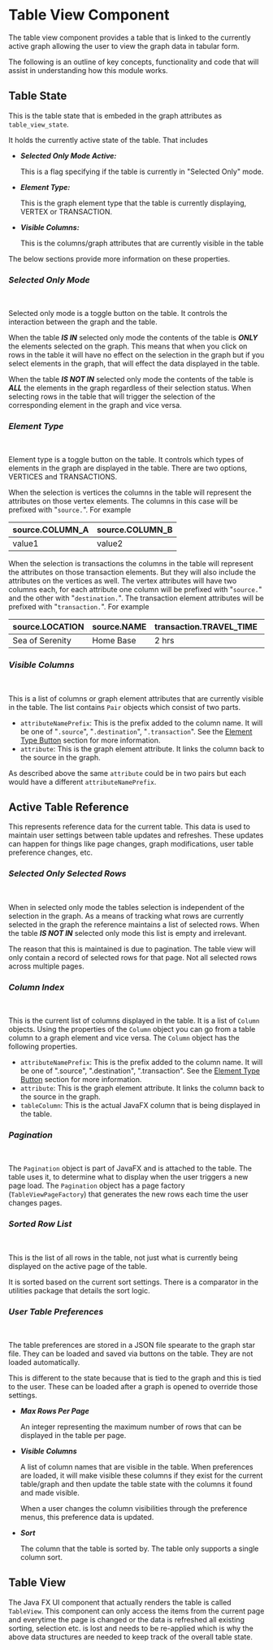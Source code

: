 # Table View Component

The table view component provides a table that is linked to the currently active graph
allowing the user to view the graph data in tabular form.

<p/>

The following is an outline of key concepts, functionality and code that will assist in understanding
how this module works.

## Table State

This is the table state that is embeded in the graph attributes as `table_view_state`.

<p/>

It holds the currently active state of the table. That includes

* __*Selected Only Mode Active:*__
  
  This is a flag specifying if the table is currently in "Selected Only" mode.
  
* __*Element Type:*__ 
  
  This is the graph element type that the table is currently displaying, VERTEX or TRANSACTION.
  
* __*Visible Columns:*__ 
  
  This is the columns/graph attributes that are currently visible in the table

The below sections provide more information on these properties.

### *Selected Only Mode*

<br/>

Selected only mode is a toggle button on the table. It controls the interaction between the graph and the table.

<p/>

When the table __*IS IN*__ selected only mode the contents of the table is __*ONLY*__ the elements selected on the graph. This means
that when you click on rows in the table it will have no effect on the selection in the graph but if you select
elements in the graph, that will effect the data displayed in the table.

<p/>

When the table __*IS NOT IN*__ selected only mode the contents of the table is __*ALL*__ the elements in the graph regardless of
their selection status. When selecting rows in the table that will trigger the selection of the corresponding element
in the graph and vice versa.

</p>

### *Element Type*

<br/>

Element type is a toggle button on the table. It controls which types of elements in the graph are displayed in the table.
There are two options, VERTICES and TRANSACTIONS.

<p/>

When the selection is vertices the columns in the table will represent the attributes on those vertex elements. The columns
in this case will be prefixed with "`source.`". For example

| source.COLUMN_A | source.COLUMN_B |
| --------------- | --------------- |
| value1          | value2          |

When the selection is transactions the columns in the table will represent the attributes on those transaction elements. But
they will also include the attributes on the vertices as well. The vertex attributes will have two columns each, for each
attribute one column will be prefixed with "`source.`" and the other with "`destination.`". The transaction element attributes
will be prefixed with "`transaction.`". For example

| source.LOCATION | source.NAME | transaction.TRAVEL_TIME | destination.LOCATION | destination.NAME |
| --------------- | ----------- | ----------------------- | -------------------- | ---------------- |
| Sea of Serenity | Home Base   | 2 hrs                   | Sea of Tranquility   | Swimming Spot    |

### *Visible Columns*

<br/>

This is a list of columns or graph element attributes that are currently visible in the table. The list
contains `Pair` objects which consist of two parts.

* `attributeNamePrefix`: This is the prefix added to the column name. It will be one of 
   "`.source`", "`.destination`", "`.transaction`". See the [Element Type Button](#element-type)
   section for more information.
* `attribute`: This is the graph element attribute. It links the column back to the source in the graph.

As described above the same `attribute` could be in two pairs but each would have a different
`attributeNamePrefix`.

## Active Table Reference

This represents reference data for the current table. This data is used to maintain user
settings between table updates and refreshes. These updates can happen for things like
page changes, graph modifications, user table preference changes, etc.

### *Selected Only Selected Rows*

<br/>

When in selected only mode the tables selection is independent of the selection in the graph. As a means
of tracking what rows are currently selected in the graph the reference maintains a list of selected
rows. When the table __*IS NOT IN*__ selected only mode this list is empty and irrelevant.

</p>

The reason that this is maintained is due to pagination. The table view will only contain a record
of selected rows for that page. Not all selected rows across multiple pages.

### *Column Index*

<br/>

This is the current list of columns displayed in the table. It is a list of `Column`
objects. Using the properties of the `Column` object you can go from a table column to
a graph element and vice versa. The `Column` object has the following properties.

* `attributeNamePrefix`: This is the prefix added to the column name. It will be one of 
   ".source", ".destination", ".transaction". See the [Element Type Button](#element-type)
   section for more information.
* `attribute`: This is the graph element attribute. It links the column back to the source in the graph.
* `tableColumn`: This is the actual JavaFX column that is being displayed in the table.

### *Pagination*

<br/>

The `Pagination` object is part of JavaFX and is attached to the table. The table uses it, to determine
what to display when the user triggers a new page load. The `Pagination` object has a page factory
(`TableViewPageFactory`) that generates the new rows each time the user changes pages.

### *Sorted Row List*

<br/>

This is the list of all rows in the table, not just what is currently being displayed on the active
page of the table.

</p>

It is sorted based on the current sort settings. There is a comparator in the utilities package that
details the sort logic.

### *User Table Preferences*

<br/>

The table preferences are stored in a JSON file spearate to the graph star file. They can
be loaded and saved via buttons on the table. They are not loaded automatically.

</p>

This is different to the state because that is tied to the graph and this is tied to
the user. These can be loaded after a graph is opened to override those settings.

* __*Max Rows Per Page*__

  An integer representing the maximum number of rows that can be displayed in the table per page.

* __*Visible Columns*__

  A list of column names that are visible in the table. When preferences are loaded, it will make
  visible these columns if they exist for the current table/graph and then update the table state
  with the columns it found and made visible.

  </p>

  When a user changes the column visibilities through the preference menus, this preference
  data is updated.

* __*Sort*__
  
  The column that the table is sorted by. The table only supports a single column sort.

## Table View

The Java FX UI component that actually renders the table is called `TableView`. This
component can only access the items from the current page and everytime the page is changed
or the data is refreshed all existing sorting, selection etc. is lost and needs to be re-applied
which is why the above data structures are needed to keep track of the overall table state.
